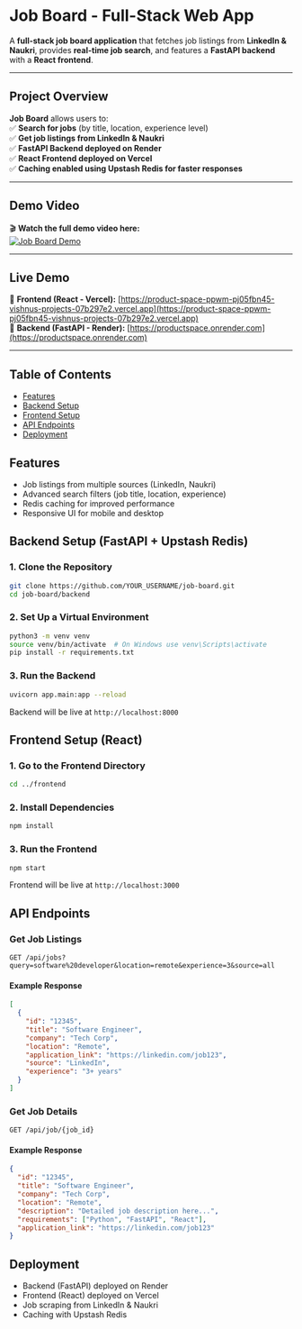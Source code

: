 # Job Board - Full-Stack Web App

A **full-stack job board application** that fetches job listings from **LinkedIn & Naukri**, provides **real-time job search**, and features a **FastAPI backend** with a **React frontend**.

---

## Project Overview
**Job Board** allows users to:  
✅ **Search for jobs** (by title, location, experience level)  
✅ **Get job listings from LinkedIn & Naukri**  
✅ **FastAPI Backend deployed on Render**  
✅ **React Frontend deployed on Vercel**  
✅ **Caching enabled using Upstash Redis for faster responses**  

---

## Demo Video
🎬 **Watch the full demo video here:**  
[![Job Board Demo](https://img.youtube.com/vi/1xsK9gTQXCxQD9WfjdNHdqSKCuWkkhRAj/maxresdefault.jpg)](https://drive.google.com/file/d/1xsK9gTQXCxQD9WfjdNHdqSKCuWkkhRAj/view?usp=sharing)

---

## Live Demo
🔹 **Frontend (React - Vercel):** [https://product-space-ppwm-pj05fbn45-vishnus-projects-07b297e2.vercel.app](https://product-space-ppwm-pj05fbn45-vishnus-projects-07b297e2.vercel.app)  
🔹 **Backend (FastAPI - Render):** [https://productspace.onrender.com](https://productspace.onrender.com)  

---

## Table of Contents
- [Features](#features)
- [Backend Setup](#backend-setup)
- [Frontend Setup](#frontend-setup)
- [API Endpoints](#api-endpoints)
- [Deployment](#deployment)

## Features

- Job listings from multiple sources (LinkedIn, Naukri)
- Advanced search filters (job title, location, experience)
- Redis caching for improved performance
- Responsive UI for mobile and desktop

## Backend Setup (FastAPI + Upstash Redis)

### 1. Clone the Repository
```sh
git clone https://github.com/YOUR_USERNAME/job-board.git
cd job-board/backend
```

### 2. Set Up a Virtual Environment
```sh
python3 -m venv venv
source venv/bin/activate  # On Windows use venv\Scripts\activate
pip install -r requirements.txt
```

### 3. Run the Backend
```sh
uvicorn app.main:app --reload
```
Backend will be live at `http://localhost:8000`

## Frontend Setup (React)

### 1. Go to the Frontend Directory
```sh
cd ../frontend
```

### 2. Install Dependencies
```sh
npm install
```

### 3. Run the Frontend
```sh
npm start
```
Frontend will be live at `http://localhost:3000`

## API Endpoints

### Get Job Listings
```
GET /api/jobs?query=software%20developer&location=remote&experience=3&source=all
```

#### Example Response
```json
[
  {
    "id": "12345",
    "title": "Software Engineer",
    "company": "Tech Corp",
    "location": "Remote",
    "application_link": "https://linkedin.com/job123",
    "source": "LinkedIn",
    "experience": "3+ years"
  }
]
```

### Get Job Details
```
GET /api/job/{job_id}
```

#### Example Response
```json
{
  "id": "12345",
  "title": "Software Engineer",
  "company": "Tech Corp",
  "location": "Remote",
  "description": "Detailed job description here...",
  "requirements": ["Python", "FastAPI", "React"],
  "application_link": "https://linkedin.com/job123"
}
```

## Deployment

- Backend (FastAPI) deployed on Render
- Frontend (React) deployed on Vercel
- Job scraping from LinkedIn & Naukri
- Caching with Upstash Redis


